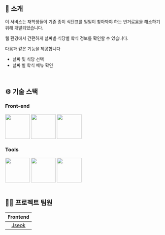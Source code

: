 ## 📝 소개
이 서비스는 재학생들이 기존 종이 식단표를 일일이 찾아봐야 하는 번거로움을 해소하기 위해 개발되었습니다.

웹 환경에서 간편하게 날짜별·식당별 학식 정보를 확인할 수 있습니다.

다음과 같은 기능을 제공합니다
- 날짜 및 식당 선택
- 날짜 별 학식 메뉴 확인

<br />

## ⚙ 기술 스택

### Front-end
<div>
<img src="https://github.com/yewon-Noh/readme-template/blob/main/skills/JavaScript.png?raw=true" width="80">
<img src="https://github.com/yewon-Noh/readme-template/blob/main/skills/React.png?raw=true" width="80">
<img src="https://github.com/yewon-Noh/readme-template/blob/main/skills/HTMLCSS.png?raw=true" width="80">
</div>

### Tools
<div>
<img src="https://github.com/yewon-Noh/readme-template/blob/main/skills/Github.png?raw=true" width="80">
<img src="https://github.com/yewon-Noh/readme-template/blob/main/skills/Notion.png?raw=true" width="80">
<img src="https://github.com/yewon-Noh/readme-template/blob/main/skills/Figma.png?raw=true" width="80">
</div>

<br />



## 💁‍♂️ 프로젝트 팀원
|Frontend|
|:---:|
|[Jseok](https://github.com/jin-evergreen)|